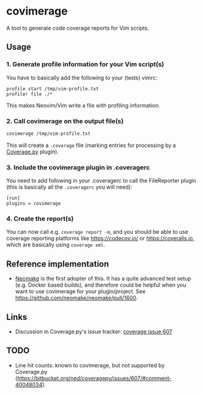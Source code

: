 # covimerage

A tool to generate code coverage reports for Vim scripts.

## Usage

### 1. Generate profile information for your Vim script(s)

You have to basically add the following to your (tests) vimrc:

```vim
profile start /tmp/vim-profile.txt
profile! file ./*
```

This makes Neovim/Vim write a file with profiling information.

### 2. Call covimerage on the output file(s)

```sh
covimerage /tmp/vim-profile.txt
```

This will create a `.coverage` file (marking entries for processing by a
[Coverage.py](http://coverage.readthedocs.io/) plugin).

### 3. Include the covimerage plugin in .coveragerc

You need to add following in your .coveragerc to call the FileReporter
plugin (this is basically all the `.coveragerc` you will need):

```
[run]
plugins = covimerage
```

### 4. Create the report(s)

You can now call e.g. `coverage report -m`, and you should be able to use
coverage reporting platforms like <https://codecov.io/> or
<https://coveralls.io>, which are basically using `coverage xml`.

## Reference implementation

- [Neomake](https://github.com/neomake/neomake) is the first adopter of this.
  It has a quite advanced test setup (e.g. Docker based builds), and therefore
  could be helpful when you want to use covimerage for your plugin/project.
  See <https://github.com/neomake/neomake/pull/1600>.

## Links

- Discussion in Coverage.py's issue tracker:
  [coverage issue 607](https://bitbucket.org/ned/coveragepy/issues/607/)

## TODO

- Line hit counts: known to covimerage, but not supported by Coverage.py
  (<https://bitbucket.org/ned/coveragepy/issues/607/#comment-40048034>).
